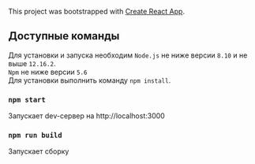 This project was bootstrapped with [Create React App](https://github.com/facebook/create-react-app).

## Доступные команды

Для установки и запуска необходим `Node.js` не ниже версии `8.10` и не выше `12.16.2`. <br>
`Npm` не ниже версии `5.6` <br>
Для установки выполнить команду `npm install`.

### `npm start`

Запускает dеv-сервер на http://localhost:3000

### `npm run build`

Запускает сборку
